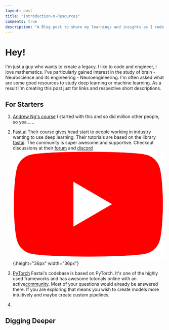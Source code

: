 ```yaml
---
layout: post
title: "Introduction-n-Resources"
comments: true
description: "A Blog post to share my learnings and insights as I code more, read more and grow more"
---
```


# Hey!
I'm just a guy who wants to create a legacy. I like to code and engineer, I love mathematics.
I've particularly gained interest in the study of brain - Neuroscience and its engineering - Neuroengineering.
I'm often asked what are some good resources to study deep learning or machine learning. As a result I'm creating this post just for links and respective short descriptions.


## For Starters
1. [Andrew Ng's course](https://www.coursera.org/learn/machine-learning)
	I started with this and so did million other people, so yea......
1. [Fast.ai](https://course.fast.ai/)
	Their course gives head start to people working in industry wanting to use deep learning. Their tutorials are based on the library [fastai](https://docs.fast.ai/). The community is super awesome and supportive. Checkout discussions at their [forum](https://forums.fast.ai/) and [discord](https://discord.gg/gJCzcJAg)  
	![yt](https://github.com/0tist/0tist.github.io/blob/master/assets/images/yt.png){:height="36px" width="36px"}
	
2. [PyTorch](https://pytorch.org/get-started/locally/)
	Fastai's codebase is based on PyTorch. It's one of the highly used frameworks and has awesome tutorials online with an active[community](https://discuss.pytorch.org/).
	Most of your questions would already be answered there. If you are exploring that means you wish to create models more intuitively and maybe create custom pipelines.
3. 

## Digging Deeper
